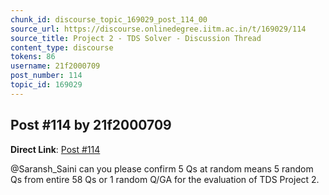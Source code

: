 ```yaml
---
chunk_id: discourse_topic_169029_post_114_00
source_url: https://discourse.onlinedegree.iitm.ac.in/t/169029/114
source_title: Project 2 - TDS Solver - Discussion Thread
content_type: discourse
tokens: 86
username: 21f2000709
post_number: 114
topic_id: 169029
---
```


## Post #114 by 21f2000709

**Direct Link**: [Post #114](https://discourse.onlinedegree.iitm.ac.in/t/169029/114)

@Saransh_Saini can you please confirm 5 Qs at random means 5 random Qs from entire 58 Qs or 1 random Q/GA for the evaluation of TDS Project 2.
